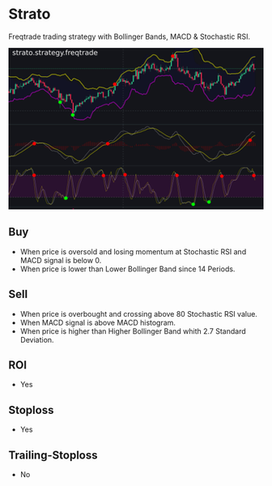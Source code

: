# Strato
Freqtrade trading strategy with Bollinger Bands, MACD & Stochastic RSI.

![Buy/Sell signals](preview.png)

## Buy
* When price is oversold and losing momentum at Stochastic RSI and MACD signal is below 0.
* When price is lower than Lower Bollinger Band since 14 Periods.

## Sell
* When price is overbought and crossing above 80 Stochastic RSI value.
* When MACD signal is above MACD histogram.
* When price is higher than Higher Bollinger Band whith 2.7 Standard Deviation.

## ROI
* Yes

## Stoploss 
* Yes

## Trailing-Stoploss
* No

